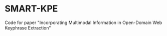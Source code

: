# SMART-KPE
Code for paper "Incorporating Multimodal Information in Open-Domain Web Keyphrase Extraction"

